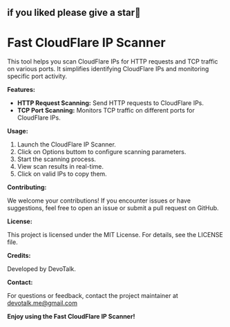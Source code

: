 ## if you liked please give a star🌟 


# Fast CloudFlare IP Scanner

This tool helps you scan CloudFlare IPs for HTTP requests and TCP traffic on various ports. It simplifies identifying CloudFlare IPs and monitoring specific port activity.

**Features:**

* **HTTP Request Scanning:** Send HTTP requests to CloudFlare IPs.
* **TCP Port Scanning:** Monitors TCP traffic on different ports for CloudFlare IPs.

**Usage:**

1. Launch the CloudFlare IP Scanner.
2. Click on Options buttom to configure scanning parameters.
3. Start the scanning process.
4. View scan results in real-time.
5. Click on valid IPs to copy them.

**Contributing:**

We welcome your contributions! If you encounter issues or have suggestions, feel free to open an issue or submit a pull request on GitHub.

**License:**

This project is licensed under the MIT License. For details, see the LICENSE file.

**Credits:**

Developed by DevoTalk.

**Contact:**

For questions or feedback, contact the project maintainer at devotalk.me@gmail.com

**Enjoy using the Fast CloudFlare IP Scanner!**
